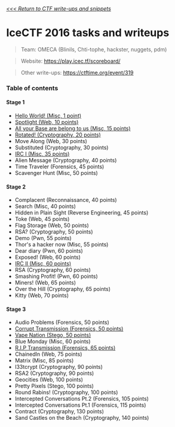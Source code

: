 _[<<< Return to CTF write-ups and snippets](https://github.com/nbrisset/CTF)_

# IceCTF 2016 tasks and writeups

> Team: OMECA (Blinils, Chti-tophe, hackster, nuggets, pdm)

> Website: https://play.icec.tf/scoreboard/

> Other write-ups: https://ctftime.org/event/319

### Table of contents

#### Stage 1
* [Hello World! (Misc, 1 point)](challenges/hello-world-1)
* [Spotlight (Web, 10 points)](challenges/spotlight-10)
* [All your Base are belong to us (Misc, 15 points)](challenges/all-your-base-are-belong-to-us-15)
* [Rotated! (Cryptography, 20 points)](challenges/rotated-20)
* Move Along (Web, 30 points)
* Substituted (Cryptography, 30 points)
* [IRC I (Misc, 35 points)](challenges/irc-i-35)
* Alien Message (Cryptography, 40 points)
* Time Traveler (Forensics, 45 points)
* Scavenger Hunt (Misc, 50 points)
 
#### Stage 2
* Complacent (Reconnaissance, 40 points)
* Search (Misc, 40 points)
* Hidden in Plain Sight (Reverse Engineering, 45 points)
* Toke (Web, 45 points)
* Flag Storage (Web, 50 points)
* RSA? (Cryptography, 50 points)
* Demo (Pwn, 55 points)
* Thor's a hacker now (Misc, 55 points)
* Dear diary (Pwn, 60 points)
* Exposed! (Web, 60 points)
* [IRC II (Misc, 60 points)](challenges/irc-ii-60)
* RSA (Cryptography, 60 points)
* Smashing Profit! (Pwn, 60 points)
* Miners! (Web, 65 points)
* Over the Hill (Cryptography, 65 points)
* Kitty (Web, 70 points)

#### Stage 3
* Audio Problems (Forensics, 50 points)
* [Corrupt Transmission (Forensics, 50 points)](challenges/corrupt-transmission-50)
* [Vape Nation (Stego, 50 points)](challenges/vape-nation-50)
* Blue Monday (Misc, 60 points)
* [R.I.P Transmission (Forensics, 65 points)](challenges/rip-transmission-65)
* ChainedIn (Web, 75 points)
* Matrix (Misc, 85 points)
* l33tcrypt (Cryptography, 90 points)
* RSA2 (Cryptography, 90 points)
* Geocities (Web, 100 points)
* Pretty Pixels (Stego, 100 points)
* Round Rabins! (Cryptography, 100 points)
* Intercepted Conversations Pt.2 (Forensics, 105 points)
* Intercepted Conversations Pt.1 (Forensics, 115 points)
* Contract (Cryptography, 130 points)
* Sand Castles on the Beach (Cryptography, 140 points)
